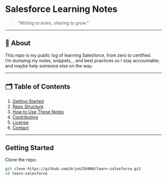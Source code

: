 #  Salesforce Learning Notes

> _“Writing to learn, sharing to grow.”_

---

## 📖 About
This repo is my public log of learning Salesforce, from zero to certified.  
I’m dumping my notes, snippets, , and best practices so I stay accountable; and maybe help someone else on the way.

---

## 🗂️ Table of Contents
1. [Getting Started](#-getting-started)  
2. [Repo Structure](#-repo-structure)  
3. [How to Use These Notes](#-how-to-use-these-notes)  
4. [Contributing](#-contributing)  
5. [License](#-license)  
6. [Contact](#-contact)  

---

## Getting Started
Clone the repo:
```bash
git clone https://github.com/Arjun256900/learn-salesforce.git
cd learn-salesforce
